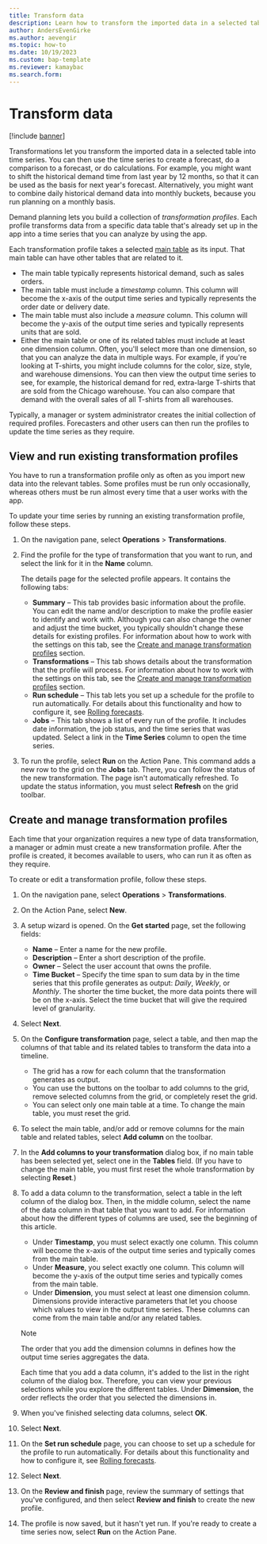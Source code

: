 ```yaml
---
title: Transform data
description: Learn how to transform the imported data in a selected table into time series. You can then use the time series to create a forecast or do calculations.
author: AndersEvenGirke
ms.author: aevengir
ms.topic: how-to
ms.date: 10/19/2023
ms.custom: bap-template
ms.reviewer: kamaybac
ms.search.form:
---
```


# Transform data

[!include [banner](../includes/banner.md)]

Transformations let you transform the imported data in a selected table into time series. You can then use the time series to create a forecast, do a comparison to a forecast, or do calculations. For example, you might want to shift the historical demand time from last year by 12 months, so that it can be used as the basis for next year's forecast. Alternatively, you might want to combine daily historical demand data into monthly buckets, because you run planning on a monthly basis.

Demand planning lets you build a collection of *transformation profiles*. Each profile transforms data from a specific data table that's already set up in the app into a time series that you can analyze by using the app.

Each transformation profile takes a selected [main table](tables.md) as its input. That main table can have other tables that are related to it.

- The main table typically represents historical demand, such as sales orders.
- The main table must include a *timestamp* column. This column will become the x-axis of the output time series and typically represents the order date or delivery date.
- The main table must also include a *measure* column. This column will become the y-axis of the output time series and typically represents units that are sold.
- Either the main table or one of its related tables must include at least one dimension column. Often, you'll select more than one dimension, so that you can analyze the data in multiple ways. For example, if you're looking at T-shirts, you might include columns for the color, size, style, and warehouse dimensions. You can then view the output time series to see, for example, the historical demand for red, extra-large T-shirts that are sold from the Chicago warehouse. You can also compare that demand with the overall sales of all T-shirts from all warehouses.

Typically, a manager or system administrator creates the initial collection of required profiles. Forecasters and other users can then run the profiles to update the time series as they require.

## View and run existing transformation profiles

You have to run a transformation profile only as often as you import new data into the relevant tables. Some profiles must be run only occasionally, whereas others must be run almost every time that a user works with the app.

To update your time series by running an existing transformation profile, follow these steps.

1. On the navigation pane, select **Operations** \> **Transformations**.
1. Find the profile for the type of transformation that you want to run, and select the link for it in the **Name** column.

    The details page for the selected profile appears. It contains the following tabs:

    - **Summary** – This tab provides basic information about the profile. You can edit the name and/or description to make the profile easier to identify and work with. Although you can also change the owner and adjust the time bucket, you typically shouldn't change these details for existing profiles. For information about how to work with the settings on this tab, see the [Create and manage transformation profiles](#create-transformation-profiles) section.
    - **Transformations** – This tab shows details about the transformation that the profile will process. For information about how to work with the settings on this tab, see the [Create and manage transformation profiles](#create-transformation-profiles) section.
    - **Run schedule** – This tab lets you set up a schedule for the profile to run automatically. For details about this functionality and how to configure it, see [Rolling forecasts](rolling-forecasts.md).
    - **Jobs** – This tab shows a list of every run of the profile. It includes date information, the job status, and the time series that was updated. Select a link in the **Time Series** column to open the time series.

1. To run the profile, select **Run** on the Action Pane. This command adds a new row to the grid on the **Jobs** tab. There, you can follow the status of the new transformation. The page isn't automatically refreshed. To update the status information, you must select **Refresh** on the grid toolbar.

## <a name="create-transformation-profiles"></a>Create and manage transformation profiles

Each time that your organization requires a new type of data transformation, a manager or admin must create a new transformation profile. After the profile is created, it becomes available to users, who can run it as often as they require.

To create or edit a transformation profile, follow these steps.

1. On the navigation pane, select **Operations** \> **Transformations**.
1. On the Action Pane, select **New**.
1. A setup wizard is opened. On the **Get started** page, set the following fields:

    - **Name** – Enter a name for the new profile.
    - **Description** – Enter a short description of the profile.
    - **Owner** – Select the user account that owns the profile.
    - **Time Bucket** – Specify the time span to sum data by in the time series that this profile generates as output: *Daily*, *Weekly*, or *Monthly*. The shorter the time bucket, the more data points there will be on the x-axis. Select the time bucket that will give the required level of granularity.

1. Select **Next**.
1. On the **Configure transformation** page, select a table, and then map the columns of that table and its related tables to transform the data into a timeline.

    - The grid has a row for each column that the transformation generates as output.
    - You can use the buttons on the toolbar to add columns to the grid, remove selected columns from the grid, or completely reset the grid.
    - You can select only one main table at a time. To change the main table, you must reset the grid.

1. To select the main table, and/or add or remove columns for the main table and related tables, select **Add column** on the toolbar.
1. In the **Add columns to your transformation** dialog box, if no main table has been selected yet, select one in the **Tables** field. (If you have to change the main table, you must first reset the whole transformation by selecting **Reset**.)
1. To add a data column to the transformation, select a table in the left column of the dialog box. Then, in the middle column, select the name of the data column in that table that you want to add. For information about how the different types of columns are used, see the beginning of this article.

    - Under **Timestamp**, you must select exactly one column. This column will become the x-axis of the output time series and typically comes from the main table.
    - Under **Measure**, you select exactly one column. This column will become the y-axis of the output time series and typically comes from the main table.
    - Under **Dimension**, you must select at least one dimension column. Dimensions provide interactive parameters that let you choose which values to view in the output time series. These columns can come from the main table and/or any related tables.

    > [!NOTE]
    > The order that you add the dimension columns in defines how the output time series aggregates the data.

    Each time that you add a data column, it's added to the list in the right column of the dialog box. Therefore, you can view your previous selections while you explore the different tables. Under **Dimension**, the order reflects the order that you selected the dimensions in.

1. When you've finished selecting data columns, select **OK**.
1. Select **Next**.
1. On the **Set run schedule** page, you can choose to set up a schedule for the profile to run automatically. For details about this functionality and how to configure it, see [Rolling forecasts](rolling-forecasts.md).
1. Select **Next**.
1. On the **Review and finish** page, review the summary of settings that you've configured, and then select **Review and finish** to create the new profile.
1. The profile is now saved, but it hasn't yet run. If you're ready to create a time series now, select **Run** on the Action Pane.
